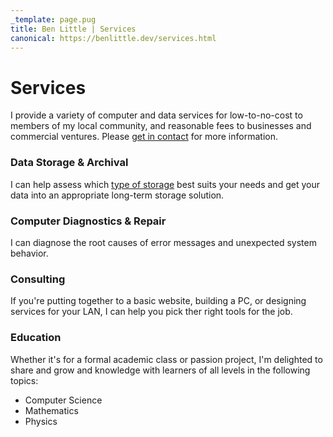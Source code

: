 ```yaml
---
_template: page.pug
title: Ben Little | Services
canonical: https://benlittle.dev/services.html
---
```


# Services

I provide a variety of computer and data services for low-to-no-cost to members
of my local community, and reasonable fees to businesses and commercial
ventures. Please [get in contact](/) for more information.

### Data Storage & Archival

I can help assess which [type of storage](/blog/2025-07-22.html) best suits your
needs and get your data into an appropriate long-term storage solution.

### Computer Diagnostics & Repair

I can diagnose the root causes of error messages and unexpected system behavior.

### Consulting

If you're putting together to a basic website, building a PC, or designing
services for your LAN, I can help you pick ther right tools for the job.

### Education

Whether it's for a formal academic class or passion project, I'm delighted to
share and grow and knowledge with learners of all levels in the following
topics:

-   Computer Science
-   Mathematics
-   Physics
